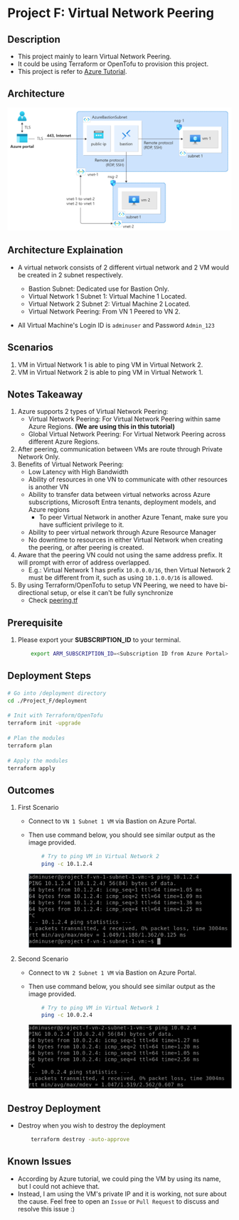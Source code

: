 # Project F: Virtual Network Peering

## Description

- This project mainly to learn Virtual Network Peering.
- It could be using Terraform or OpenTofu to provision this project.
- This project is refer to [Azure Tutorial](https://learn.microsoft.com/en-us/azure/virtual-network/tutorial-connect-virtual-networks-portal).

## Architecture

![Architecture Diagram](./images/architecture.png)

## Architecture Explaination

- A virtual network consists of 2 different virtual network and 2 VM would be created in 2 subnet respectively.
  - Bastion Subnet: Dedicated use for Bastion Only.
  - Virtual Network 1 Subnet 1: Virtual Machine 1 Located.
  - Virtual Network 2 Subnet 2: Virtual Machine 2 Located.
  - Virtual Network Peering: From VN 1 Peered to VN 2.

- All Virtual Machine's Login ID is `adminuser` and Password `Admin_123`

## Scenarios

1. VM in Virtual Network 1 is able to ping VM in Virtual Network 2.
2. VM in Virtual Network 2 is able to ping VM in Virtual Network 1.

## Notes Takeaway

1. Azure supports 2 types of Virtual Network Peering:
    - Virtual Network Peering: For Virtual Network Peering within same Azure Regions. __(We are using this in this tutorial)__
    - Global Virtual Network Peering: For Virtual Network Peering across different Azure Regions.
2. After peering, communication between VMs are route through Private Network Only.
3. Benefits of Virtual Network Peering:
    - Low Latency with High Bandwidth
    - Ability of resources in one VN to communicate with other resources is another VN
    - Ability to transfer data between virtual networks across Azure subscriptions, Microsoft Entra tenants, deployment models, and Azure regions
        - To peer Virtual Network in another Azure Tenant, make sure you have sufficient privilege to it.
    - Ability to peer virtual network through Azure Resource Manager
    - No downtime to resources in either Virtual Network when creating the peering, or after peering is created.
4. Aware that the peering VN could not using the same address prefix. It will prompt with error of address overlapped.
    - E.g.: Virtual Network 1 has prefix `10.0.0.0/16`, then Virtual Network 2 must be different from it, such as using `10.1.0.0/16` is allowed.
5. By using Terraform/OpenTofu to setup VN Peering, we need to have bi-directional setup, or else it can't be fully synchronize
    - Check [peering.tf](./modules/peering.tf)

## Prerequisite

1. Please export your __SUBSCRIPTION_ID__ to your terminal.

    ```bash
        export ARM_SUBSCRIPTION_ID=<Subscription ID from Azure Portal>
    ```

## Deployment Steps

```bash
# Go into /deployment directory
cd ./Project_F/deployment

# Init with Terraform/OpenTofu
terraform init -upgrade

# Plan the modules
terraform plan

# Apply the modules
terraform apply
```

## Outcomes

1. First Scenario
    - Connect to `VN 1 Subnet 1 VM` via Bastion on Azure Portal.
    - Then use command below, you should see similar output as the image provided.

        ```bash
            # Try to ping VM in Virtual Network 2
            ping -c 10.1.2.4
        ```

        ![VM-1-ping-VM-2](./images/vm1-ping-vm2.png)

2. Second Scenario
    - Connect to `VN 2 Subnet 1 VM` via Bastion on Azure Portal.
    - Then use command below, you should see similar output as the image provided.

        ```bash
            # Try to ping VM in Virtual Network 1
            ping -c 10.0.2.4
        ```

        ![VM-2-ping-VM-1](./images/vm2-ping-vm1.png)

## Destroy Deployment

- Destroy when you wish to destroy the deployment

    ```bash
        terraform destroy -auto-approve
    ```

## Known Issues

- According by Azure tutorial, we could ping the VM by using its name, but I could not achieve that.
- Instead, I am using the VM's private IP and it is working, not sure about the cause. Feel free to open an `Issue` or `Pull Request` to discuss and resolve this issue :)
